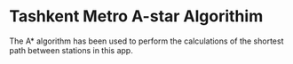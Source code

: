 # Tashkent Metro A-star Algorithim

The A* algorithm has been used to perform the calculations of the shortest path between stations in this app.
